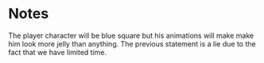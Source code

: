 # Notes
The player character will be blue square but his animations will make make him look more jelly than anything.
The previous statement is a lie due to the fact that we have limited time.
